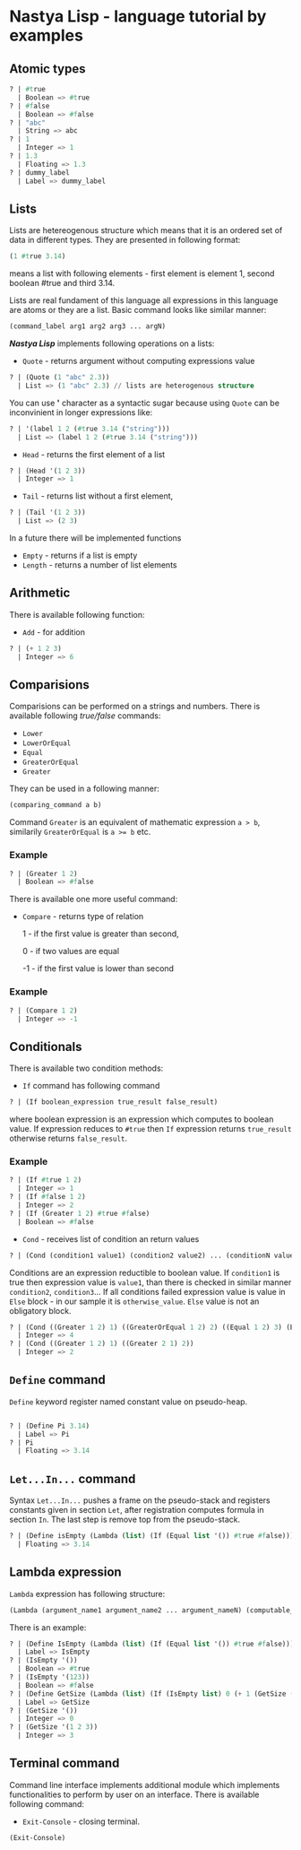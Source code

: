 # Nastya Lisp - language tutorial by examples

## Atomic types

```lisp
? | #true
  | Boolean => #true
? | #false
  | Boolean => #false
? | "abc"
  | String => abc
? | 1
  | Integer => 1
? | 1.3
  | Floating => 1.3
? | dummy_label
  | Label => dummy_label
```

## Lists

Lists are hetereogenous structure which means that it is an ordered set of data in different types.
They are presented in following format:

``` lisp
(1 #true 3.14)
```

means a list with following elements - first element is element 1, second boolean #true and third 3.14.

Lists are real fundament of this language all expressions in this language are atoms or they are a list.
Basic command looks like similar manner:

``` lisp
(command_label arg1 arg2 arg3 ... argN)
```

***Nastya Lisp*** implements following operations on a lists:

* `Quote` - returns argument without computing expressions value

``` lisp
? | (Quote (1 "abc" 2.3))
  | List => (1 "abc" 2.3) // lists are heterogenous structure
```

You can use **'** character as a syntactic sugar because using `Quote` can be inconvinient in longer expressions like:

``` lisp
? | '(label 1 2 (#true 3.14 ("string")))
  | List => (label 1 2 (#true 3.14 ("string")))
```

* `Head` - returns the first element of a list

``` lisp
? | (Head '(1 2 3))
  | Integer => 1
```

* `Tail` - returns list without a first element,

``` lisp
? | (Tail '(1 2 3))
  | List => (2 3)
```

In a future there will be implemented functions

* `Empty` - returns if a list is empty
* `Length` - returns a number of list elements

## Arithmetic
There is available following function:

* `Add` - for addition

``` lisp
? | (+ 1 2 3)
  | Integer => 6
```

## Comparisions

Comparisions can be performed on a strings and numbers. There is available following *true/false* commands:

* `Lower`
* `LowerOrEqual`
* `Equal`
* `GreaterOrEqual`
* `Greater`

They can be used in a following manner:

``` lisp
(comparing_command a b)
```

Command `Greater` is an equivalent of mathematic expression `a > b`, similarily `GreaterOrEqual` is `a >= b` etc.

### Example

``` lisp
? | (Greater 1 2)
  | Boolean => #false
```

There is available one more useful command:

* `Compare` - returns type of relation


    1 - if the first value is greater than second,

    0 - if two values are equal

    -1 - if the first value is lower than second

### Example

```lisp
? | (Compare 1 2)
  | Integer => -1
```

## Conditionals

There is available two condition methods:

* `If` command has following command

```lisp
? | (If boolean_expression true_result false_result)
```

where boolean expression is an expression which computes to boolean value. If expression
reduces to `#true` then `If` expression returns `true_result` otherwise returns `false_result`.

### Example

``` lisp
? | (If #true 1 2)
  | Integer => 1
? | (If #false 1 2)
  | Integer => 2
? | (If (Greater 1 2) #true #false)
  | Boolean => #false
```

* `Cond` - receives list of condition an return values


``` lisp
? | (Cond (condition1 value1) (condition2 value2) ... (conditionN valueN) (Else otherwise_value))
```

Conditions are an expression reductible to boolean value. If `condition1` is true then expression value is `value1`,
than there is checked in similar manner `condition2`, `condition3`... If all conditions failed expression value is
value in `Else` block - in our sample it is `otherwise_value`. `Else` value is not an obligatory block.

``` lisp
? | (Cond ((Greater 1 2) 1) ((GreaterOrEqual 1 2) 2) ((Equal 1 2) 3) (Else 4))                       
  | Integer => 4
? | (Cond ((Greater 1 2) 1) ((Greater 2 1) 2))
  | Integer => 2
```

## `Define` command

`Define` keyword register named constant value on pseudo-heap.

``` lisp

? | (Define Pi 3.14)
  | Label => Pi
? | Pi
  | Floating => 3.14
```

## `Let...In...` command

Syntax `Let...In...` pushes a frame on the pseudo-stack and registers constants given in section `Let`,
after registration computes formula in section `In`. The last step is remove top from the pseudo-stack.

``` lisp
? | (Define isEmpty (Lambda (list) (If (Equal list '()) #true #false)))
  | Floating => 3.14
```

## Lambda expression

`Lambda` expression has following structure:

``` lisp
(Lambda (argument_name1 argument_name2 ... argument_nameN) (computable_expression))
```

There is an example:
```lisp
? | (Define IsEmpty (Lambda (list) (If (Equal list '()) #true #false)))
  | Label => IsEmpty
? | (IsEmpty '())
  | Boolean => #true
? | (IsEmpty '(123))
  | Boolean => #false
? | (Define GetSize (Lambda (list) (If (IsEmpty list) 0 (+ 1 (GetSize (Tail list))))))
  | Label => GetSize
? | (GetSize '())
  | Integer => 0
? | (GetSize '(1 2 3))
  | Integer => 3
```

## Terminal command

Command line interface implements additional module which implements functionalities to perform by user on an interface.
There is available following command:

* `Exit-Console` - closing terminal.

```lisp
(Exit-Console)

